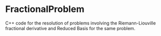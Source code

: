 # FractionalProblem
C++ code for the resolution of problems involving the Riemann-Liouville fractional derivative and Reduced Basis for the same problem.
